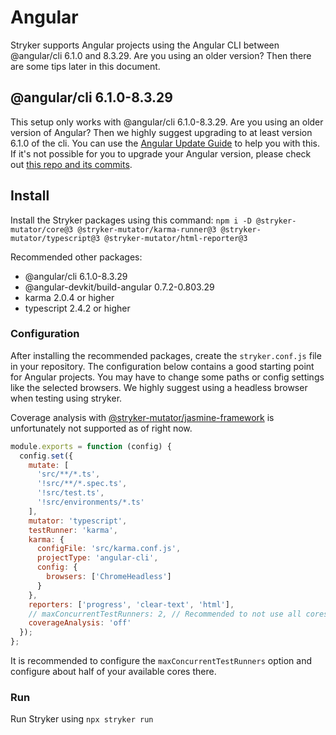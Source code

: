 # Angular

Stryker supports Angular projects using the Angular CLI between @angular/cli 6.1.0 and 8.3.29. Are you using an older version? Then there are some tips later in this document.

## @angular/cli 6.1.0-8.3.29

This setup only works with @angular/cli 6.1.0-8.3.29. Are you using an older version of Angular? Then we highly suggest upgrading to at least version 6.1.0 of the cli. You can use the [Angular Update Guide](https://update.angular.io/) to help you with this. If it's not possible for you to upgrade your Angular version, please check out [this repo and its commits](https://github.com/nicojs/angular-stryker-example).

## Install

Install the Stryker packages using this command: `npm i -D @stryker-mutator/core@3 @stryker-mutator/karma-runner@3 @stryker-mutator/typescript@3 @stryker-mutator/html-reporter@3`

Recommended other packages:

* @angular/cli 6.1.0-8.3.29
* @angular-devkit/build-angular 0.7.2-0.803.29
* karma 2.0.4 or higher
* typescript 2.4.2 or higher

### Configuration

After installing the recommended packages, create the `stryker.conf.js` file in your repository.
The configuration below contains a good starting point for Angular projects.
You may have to change some paths or config settings like the selected browsers.
We highly suggest using a headless browser when testing using stryker.

Coverage analysis with [@stryker-mutator/jasmine-framework](http://npmjs.com/package/@stryker-mutator/jasmine-framework) is unfortunately not supported as of right now.

```js
module.exports = function (config) {
  config.set({
    mutate: [
      'src/**/*.ts',
      '!src/**/*.spec.ts',
      '!src/test.ts',
      '!src/environments/*.ts'
    ],
    mutator: 'typescript',
    testRunner: 'karma',
    karma: {
      configFile: 'src/karma.conf.js',
      projectType: 'angular-cli',
      config: {
        browsers: ['ChromeHeadless']
      }
    },
    reporters: ['progress', 'clear-text', 'html'],
    // maxConcurrentTestRunners: 2, // Recommended to not use all cores when running stryker with angular.
    coverageAnalysis: 'off'
  });
};
```

It is recommended to configure the `maxConcurrentTestRunners` option and configure about half of your available cores there.

### Run

Run Stryker using `npx stryker run`
